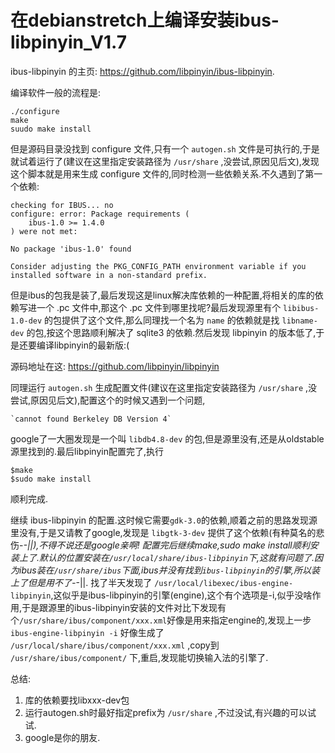 # 在debianstretch上编译安装ibus-libpinyin_V1.7

ibus-libpinyin 的主页: https://github.com/libpinyin/ibus-libpinyin.

编译软件一般的流程是:

    ./configure
    make
    suudo make install

但是源码目录没找到 configure 文件,只有一个 `autogen.sh` 文件是可执行的,于是就试着运行了(建议在这里指定安装路径为 `/usr/share` ,没尝试,原因见后文),发现这个脚本就是用来生成 configure 文件的,同时检测一些依赖关系.不久遇到了第一个依赖:

    checking for IBUS... no
    configure: error: Package requirements (
        ibus-1.0 >= 1.4.0
    ) were not met:
    
    No package 'ibus-1.0' found
    
    Consider adjusting the PKG_CONFIG_PATH environment variable if you
    installed software in a non-standard prefix.


但是ibus的包我是装了,最后发现这是linux解决库依赖的一种配置,将相关的库的依赖写进一个 .pc 文件中,那这个 .pc 文件到哪里找呢?最后发现源里有个 `libibus-1.0-dev` 的包提供了这个文件,那么同理找一个名为 `name` 的依赖就是找 `libname-dev` 的包,按这个思路顺利解决了 sqlite3 的依赖.然后发现 libpinyin 的版本低了,于是还要编译libpinyin的最新版:(

源码地址在这: https://github.com/libpinyin/libpinyin

同理运行 `autogen.sh` 生成配置文件(建议在这里指定安装路径为 `/usr/share` ,没尝试,原因见后文),配置这个的时候又遇到一个问题, 

    `cannot found Berkeley DB Version 4` 

google了一大圈发现是一个叫 `libdb4.8-dev` 的包,但是源里没有,还是从oldstable源里找到的.最后libpinyin配置完了,执行

    $make
    $sudo make install

顺利完成.

继续 ibus-libpinyin 的配置.这时候它需要`gdk-3.0`的依赖,顺着之前的思路发现源里没有,于是又请教了google,发现是 `libgtk-3-dev` 提供了这个依赖(有种莫名的悲伤-_-||),不得不说还是google亲啊!
  配置完后继续make,sudo make install顺利安装上了.默认的位置安装在`/usr/local/share/ibus-libpinyin`下,这就有问题了.因为ibus装在`/usr/share/ibus`下面,ibus并没有找到`ibus-libpinyin`的引擎,所以装上了但是用不了-_-||.
找了半天发现了 `/usr/local/libexec/ibus-engine-libpinyin`,这似乎是ibus-libpinyin的引擎(engine),这个有个选项是-i,似乎没啥作用,于是跟源里的ibus-libpinyin安装的文件对比下发现有个`/usr/share/ibus/component/xxx.xml`好像是用来指定engine的,发现上一步 `ibus-engine-libpinyin -i` 好像生成了 `/usr/local/share/ibus/component/xxx.xml` ,copy到 `/usr/share/ibus/component/` 下,重启,发现能切换输入法的引擎了.

总结:
1. 库的依赖要找libxxx-dev包
2. 运行autogen.sh时最好指定prefix为 `/usr/share` ,不过没试,有兴趣的可以试试.
3. google是你的朋友.
